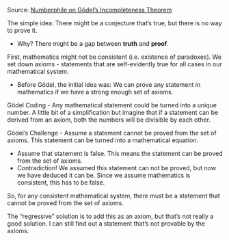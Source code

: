 Source: [Numberphile on Gödel’s Incompleteness Theorem](https://www.youtube.com/watch?v=O4ndIDcDSGc)

The simple idea: There might be a conjecture that’s true, but there is no way to prove it.

- Why? There might be a gap between **truth** and **proof**.

First, mathematics might not be consistent (i.e. existence of paradoxes). We set down axioms - statements that are self-evidently true for all cases in our mathematical system.

- Before Gödel, the initial idea was: We can prove any statement in mathematics if we have a strong enough set of axioms.

Gödel Coding - Any mathematical statement could be turned into a unique number. A little bit of a simplification but imagine that if a statement can be derived from an axiom, both the numbers will be divisible by each other.

Gödel’s Challenge - Assume a statement cannot be proved from the set of axioms. This statement can be turned into a mathematical equation.

- Assume that statement is false. This means the statement can be proved from the set of axioms.
- Contradiction! We assumed this statement can not be proved, but now we have deduced it can be. Since we assume mathematics is consistent, this has to be false.

So, for any consistent mathematical system, there must be a statement that cannot be proved from the set of axioms.

The “regressive” solution is to add this as an axiom, but that’s not really a good solution. I can still find out a statement that’s not provable by the axioms.